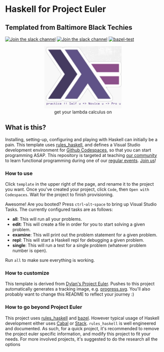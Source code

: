 # Haskell for Project Euler

## Templated from Baltimore Black Techies
[![Join the slack channel](https://img.shields.io/badge/slack-Baltimore%20Black%20Techies-purple.svg?logo=slack)](http://bit.ly/3r4lPQm)
[![Join the slack channel](https://img.shields.io/badge/github-BBT-blue.svg?logo=github)](https://github.com/baltimoreblacktechies/haskell-template)
[![bazel-test](https://github.com/baltimoreblacktechies/haskell-template/actions/workflows/bazel.yml/badge.svg)](https://github.com/baltimoreblacktechies/haskell-template/actions/workflows/bazel.yml)

<p align="center"><img width="250" alt="Haskell template banner" src="https://raw.githubusercontent.com/baltimoreblacktechies/haskell-template/master/banner.png"><br>get your lambda calculus on</p>

## What is this?

Installing, setting-up, configuring and playing with Haskell can initially be a pain. This template uses [rules_haskell](https://github.com/tweag/rules_haskell), and defines a Visual Studio development environment for [Github Codespaces](https://github.com/features/codespaces/signup), so that you can start programming ASAP. This repository is targeted at teaching [our community](https://www.meetup.com/Baltimore-Black-Techies-Meetup) to learn functional programming during one of our [regular events](https://www.meetup.com/Baltimore-Black-Techies-Meetup/events/277186235/). [Join us](http://bit.ly/3r4lPQm)! 

### How to use

Click `template` in the upper right of the page, and rename it to the project you want. Once you've created your project, click `Code`, then `Open with Codespaces`. Wait for the project to finish provisioning.

Awesome! Are you booted? Press `ctrl`-`alt`-`space` to bring up Visual Studio Tasks. The currently configured tasks are as follows:

 - **all**: This will run all your problems.
 - **edit**: This will create a file in order for you to start solving a given problem.
 - **examine**: This will print out the problem statement for a given problem.
 - **repl**: This will start a Haskell repl for debugging a given problem.
 - **single**: This will run a test for a single problem (whatever problem number is open).

Run `all` to make sure everything is working.

### How to customize

This template is derived from [Dylan's Project Euler](https://github.com/dmadisetti/painfulHaskell). Pushes to this project automatically generates a tracking image, e.g. [progress.svg](https://github.com/dmadisetti/painfulHaskell/blob/gh-pages/progress.svg).  You'll also probably want to change this README to reflect your journey :)

### How to go beyond Project Euler

This project uses [rules_haskell](https://github.com/tweag/rules_haskell) and [bazel](https://bazel.build/). However typical usage of Haskell development either uses [Cabal](https://www.haskell.org/cabal/) or [Stack](https://docs.haskellstack.org/en/stable/README/). `rules_haskell` is well engineered and documented. As such, for a quick project, it's recommended to remove the project euler specific information, and modify this project to fit your needs. For more involved projects, it's suggested to do the research all the options
